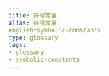 ```yaml
---
title: 符号常量
alias: 符号常量
english:symbolic-constants
type: glossary
tags:
- glossary
- symbolic-constants
---
```

